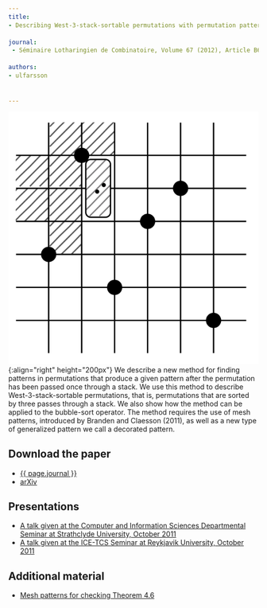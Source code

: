 ```yaml
---
title:
- Describing West-3-stack-sortable permutations with permutation patterns

journal:
 - Séminaire Lotharingien de Combinatoire, Volume 67 (2012), Article B67d 

authors: 
- ulfarsson


---
```

![Decorated pattern](/assets/img/w3s.png){:align="right" height="200px"}
We describe a new method for finding patterns in permutations that produce a
given pattern after the permutation has been passed once through a stack. We
use this method to describe West-3-stack-sortable permutations, that is,
permutations that are sorted by three passes through a stack. We also show how
the method can be applied to the bubble-sort operator. The method requires the
use of mesh patterns, introduced by Branden and Claesson (2011), as well as a
new type of generalized pattern we call a decorated pattern.

## Download the paper
- [{{ page.journal }}](https://www.mat.univie.ac.at/~slc/wpapers/s67ulfarss.html)
- [arXiv](http://arxiv.org/abs/1110.1219)

## Presentations
- [A talk given at the Computer and Information Sciences Departmental Seminar at Strathclyde University, October 2011](/assets/talks/w3s/talk_Strath.pdf)
- [A talk given at the ICE-TCS Seminar at Reykjavik University, October 2011](/assets/talks/w3s/talk_ICETCS.pdf)

## Additional material
- [Mesh patterns for checking Theorem 4.6](/assets/add/w3s/Checking.pdf)
